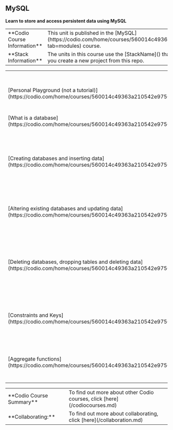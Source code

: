 ## MySQL 

**Learn to store and access persistent data using MySQL**

<table style="width:100%">
   <tr>
    <td>**Codio Course Information**</td>
    <td>This unit is published in the [MySQL](https://codio.com/home/courses/560014c49363a210542e9756/?tab=modules) course.</td> 
   </tr>
   <tr>
    <td>**Stack Information**</td>
    <td> The units in this course use the [StackName]() that you should use if you create a new project from this repo.</td> 
   </tr>


<table style="width:100%">
  <tr>
    <th>Codio Units</th>
    <th>Description</th> 
    <th>GitHub Repository Names</th>
  </tr>
  <tr>
    <td>[Personal Playground (not a tutorial)](https://codio.com/home/courses/560014c49363a210542e9756/modules/560014f79363a210542e9757/units/5630f41ef1dfe6a134235357/)</td>
    <td>Create and run your own SQL files</td> 
    <td>[MySQL-Playground](https://github.com/codio-content/MySQL_Playground)</td>
  </tr>
  <tr>
    <td>[What is a database](https://codio.com/home/courses/560014c49363a210542e9756/modules/560014f79363a210542e9757/units/56028acccad2d38219f84f1e/)</td>
    <td>What is a database and how do you use it</td> 
    <td>[MySQL-What_is_a_database](https://github.com/codio-content/MySQL-What_is_a_database)</td>
   </tr>
  <tr>
    <td>[Creating databases and inserting data](https://codio.com/home/courses/560014c49363a210542e9756/modules/560014f79363a210542e9757/units/561cfda00666c2721ad2de28/).</td>
    <td>Learn how to create your own databases, tables and how to insert data into tables.</td> 
    <td>[MySQL-Creating_databases_and_inserting_data](https://github.com/codio-content/MySQL-Creating_databases_and_inserting_data)</td>
   </tr>
  <tr>
    <td>[Altering existing databases and updating data](https://codio.com/home/courses/560014c49363a210542e9756/modules/560014f79363a210542e9757/units/561cfe20148e4f51285d1396/).</td>
    <td>Learn how to alter database tables and update existing table rows.</td> 
    <td>[MySQL-Altering_existing_databases_and_updating_data](https://github.com/codio-content/MySQL-Altering_existing_databases_and_updating_data)</td>
   </tr>
  <tr>
    <td>[Deleting databases, dropping tables and deleting data](https://codio.com/home/courses/560014c49363a210542e9756/modules/560014f79363a210542e9757/units/561cfedf148e4f51285d13a1/).</td>
    <td>Learn how to delete databases, drop entire tables and delete specific rows from tables</td> 
    <td>[MySQL-Deleting_databases-_dropping_tables_and_deleting_data](https://github.com/codio-content/MySQL-Deleting_databases-_dropping_tables_and_deleting_data)</td>
   </tr>
  <tr>
    <td> [Constraints and Keys](https://codio.com/home/courses/560014c49363a210542e9756/modules/560014f79363a210542e9757/units/5630e12a4fdafdd05b8c8897/).</td>
    <td>This unit covers constraints specifically the foreign and unique keys.</td> 
    <td>[MySQL-Constraints_and_Keys](https://github.com/codio-content/MySQL-Constraints_and_Keys)</td>
   </tr>
  <tr>
    <td>[Aggregate functions](https://codio.com/home/courses/560014c49363a210542e9756/modules/560014f79363a210542e9757/units/5630e192f1dfe6a134235338/).</td>
    <td>Learn how to use SQL aggregate functions to manipulate data.</td> 
    <td>[MySQL-Aggregate_functions](https://github.com/codio-content/MySQL-Aggregate_functions)</td>
   </tr>


<table style="width:100%">
   <tr>
    <td>**Codio Course Summary**</td>
    <td>To find out more about other Codio courses, click [here](/codiocourses.md)</td> 
   </tr>
   <tr>
    <td>**Collaborating:**</td>
    <td>To find out more about collaborating, click [here](/collaboration.md)</td> 
   </tr>
